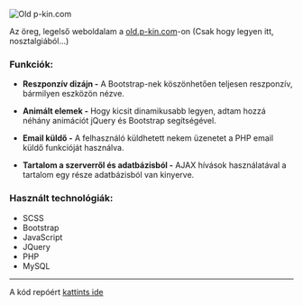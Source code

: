![Old p-kin.com](https://stuff.p-kin.com/screentogif/old-pkincom.gif)

Az öreg, legelső weboldalam a [old.p-kin.com](https://old.p-kin.com)-on (Csak hogy legyen itt, nosztalgiából...)

### Funkciók:
- **Reszponzív dizájn -**
A Bootstrap-nek köszönhetően teljesen reszponzív, bármilyen eszközön nézve.

- **Animált elemek -**
Hogy kicsit dinamikusabb legyen, adtam hozzá néhány animációt jQuery és Bootstrap segítségével.

- **Email küldő -**
A felhasználó küldhetett nekem üzenetet a PHP email küldő funkcióját használva.

- **Tartalom a szerverről és adatbázisból -**
AJAX hívások használatával a tartalom egy része adatbázisból van kinyerve.

### Használt technológiák:
- SCSS
- Bootstrap
- JavaScript
- JQuery
- PHP
- MySQL

---
A kód repóért [kattints ide](https://github.com/KinPeter/P-Kin.com_v1)
